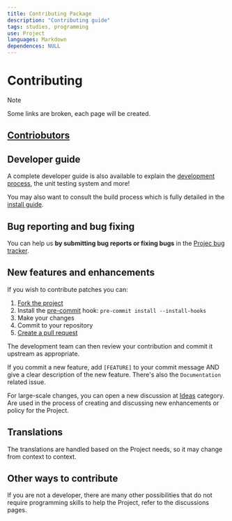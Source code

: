 ```yaml
---
title: Contributing Package
description: "Contributing guide"
tags: studies, programming
use: Project
languages: Markdown
dependences: NULL
---
```


# Contributing

> [!NOTE]
> Some links are broken, each page will be created.

## [Contriobutors](./CONTRIBUTORS.md)

## Developer guide

A complete developer guide is also available to explain the [development process](https://github.com/see7e/github-templates/wiki/03-Development-Process), the unit testing system and more!

You may also want to consult the build process which is fully detailed in the [install guide](INSTALL.md).

## Bug reporting and bug fixing

You can help us **by submitting bug reports or fixing bugs** in the [Projec bug tracker](https://github.com/see7e/github-templates/issues).

## New features and enhancements

If you wish to contribute patches you can:

1. [Fork the project](https://help.github.com/forking/)
2. Install the [pre-commit](https://pre-commit.com/) hook: `pre-commit install --install-hooks`
3. Make your changes
4. Commit to your repository
5. [Create a pull request](https://help.github.com/articles/creating-a-pull-request-from-a-fork/)

The development team can then review your contribution and commit it upstream as appropriate.

If you commit a new feature, add `[FEATURE]` to your commit message AND give a clear description of the new feature. There's also the `Documentation` related issue.

For large-scale changes, you can open a new discussion at [Ideas](https://github.com/see7e/github-templates/discussions/categories/ideas) category. Are used in the process of creating and discussing new enhancements or policy for the Project.

## Translations

The translations are handled based on the Project needs, so it may change from context to context.

## Other ways to contribute

If you are not a developer, there are many other possibilities that do not require programming skills to help the Project, refer to the discussions pages.